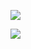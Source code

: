 ![](https://raw.githubusercontent.com/SL-RU/UnderTranslator/master/help/1.png)

![](https://raw.githubusercontent.com/SL-RU/UnderTranslator/master/help/2.png)
